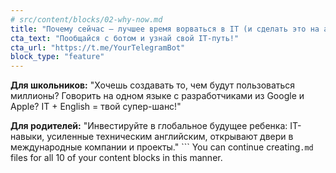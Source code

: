 ```yaml
---
# src/content/blocks/02-why-now.md
title: "Почему сейчас – лучшее время ворваться в IT (и сделать это на английском)?"
cta_text: "Пообщайся с ботом и узнай свой IT-путь!"
cta_url: "https://t.me/YourTelegramBot"
block_type: "feature"
---
```


**Для школьников:** "Хочешь создавать то, чем будут пользоваться миллионы? Говорить на одном языке с разработчиками из Google и Apple? IT + English = твой супер-шанс!"

**Для родителей:** "Инвестируйте в глобальное будущее ребенка: IT-навыки, усиленные техническим английским, открывают двери в международные компании и проекты."
```   You can continue creating`.md` files for all 10 of your content blocks in this manner.
